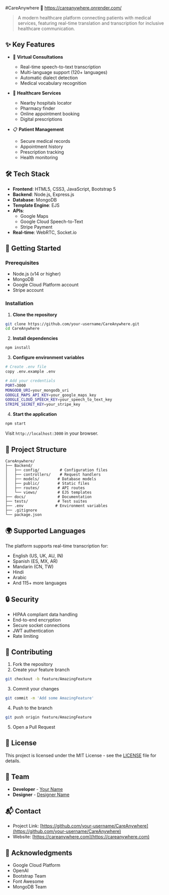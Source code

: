 #CareAnywhere 🏥
https://careanywhere.onrender.com/

> A modern healthcare platform connecting patients with medical services, featuring real-time translation and transcription for inclusive healthcare communication.

## ✨ Key Features

- 🎥 **Virtual Consultations**

  - Real-time speech-to-text transcription
  - Multi-language support (120+ languages)
  - Automatic dialect detection
  - Medical vocabulary recognition

- 🏥 **Healthcare Services**

  - Nearby hospitals locator
  - Pharmacy finder
  - Online appointment booking
  - Digital prescriptions

- 📋 **Patient Management**
  - Secure medical records
  - Appointment history
  - Prescription tracking
  - Health monitoring

## 🛠️ Tech Stack

- **Frontend**: HTML5, CSS3, JavaScript, Bootstrap 5
- **Backend**: Node.js, Express.js
- **Database**: MongoDB
- **Template Engine**: EJS
- **APIs**:
  - Google Maps
  - Google Cloud Speech-to-Text
  - Stripe Payment
- **Real-time**: WebRTC, Socket.io

## 🚀 Getting Started

### Prerequisites

- Node.js (v14 or higher)
- MongoDB
- Google Cloud Platform account
- Stripe account

### Installation

1. **Clone the repository**

```bash
git clone https://github.com/your-username/CareAnywhere.git
cd CareAnywhere
```

2. **Install dependencies**

```bash
npm install
```

3. **Configure environment variables**

```bash
# Create .env file
copy .env.example .env

# Add your credentials
PORT=3000
MONGODB_URI=your_mongodb_uri
GOOGLE_MAPS_API_KEY=your_google_maps_key
GOOGLE_CLOUD_SPEECH_KEY=your_speech_to_text_key
STRIPE_SECRET_KEY=your_stripe_key
```

4. **Start the application**

```bash
npm start
```

Visit `http://localhost:3000` in your browser.

## 📁 Project Structure

```
CareAnywhere/
├── Backend/
│   ├── config/         # Configuration files
│   ├── controllers/    # Request handlers
│   ├── models/        # Database models
│   ├── public/        # Static files
│   ├── routes/        # API routes
│   └── views/         # EJS templates
├── docs/              # Documentation
├── tests/             # Test suites
├── .env              # Environment variables
├── .gitignore
└── package.json
```

## 🌍 Supported Languages

The platform supports real-time transcription for:

- English (US, UK, AU, IN)
- Spanish (ES, MX, AR)
- Mandarin (CN, TW)
- Hindi
- Arabic
- And 115+ more languages

## 🔒 Security

- HIPAA compliant data handling
- End-to-end encryption
- Secure socket connections
- JWT authentication
- Rate limiting

## 🤝 Contributing

1. Fork the repository
2. Create your feature branch

```bash
git checkout -b feature/AmazingFeature
```

3. Commit your changes

```bash
git commit -m 'Add some AmazingFeature'
```

4. Push to the branch

```bash
git push origin feature/AmazingFeature
```

5. Open a Pull Request

## 📄 License

This project is licensed under the MIT License - see the [LICENSE](LICENSE) file for details.

## 👥 Team

- **Developer** - [Your Name](https://github.com/yourusername)
- **Designer** - [Designer Name](https://github.com/designerusername)

## 📬 Contact

- Project Link: [https://github.com/your-username/CareAnywhere](https://github.com/your-username/CareAnywhere)
- Website: [https://careanywhere.com](https://careanywhere.com)

## 🙏 Acknowledgments

- Google Cloud Platform
- OpenAI
- Bootstrap Team
- Font Awesome
- MongoDB Team
